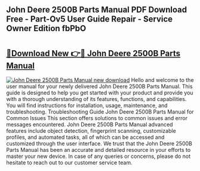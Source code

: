 ## John Deere 2500B Parts Manual PDF Download Free - Part-Ov5 User Guide Repair - Service Owner Edition fbPbO

# <h2><a href="http://bc94849.oget.top/?id=John+Deere+2500B+Parts+Manual">🔗Download New 👉🔴 John Deere 2500B Parts Manual</a></h2>

[![John Deere 2500B Parts Manual new download](https://i.imgur.com/5g1atiW.png)](http://bc94849.oget.top/?id=John+Deere+2500B+Parts+Manual)
Hello and welcome to the user manual for your newly delivered John Deere 2500B Parts Manual. This guide is designed to help you get started with your product and provide you with a thorough understanding of its features, functions, and capabilities. You will find instructions for installation, usage, maintenance, and troubleshooting. Troubleshooting Guide John Deere 2500B Parts Manual for Common Issues This section offers solutions to common issues and error messages encountered. John Deere 2500B Parts Manual advanced features include object detection, fingerprint scanning, customizable profiles, and automated tasks, all of which can be accessed and customized through the user interface. We trust that the John Deere 2500B Parts Manual has been an accurate and detailed resource in your efforts to master your new device. In case of any queries or concerns, please do not hesitate to reach out to our customer service team.

